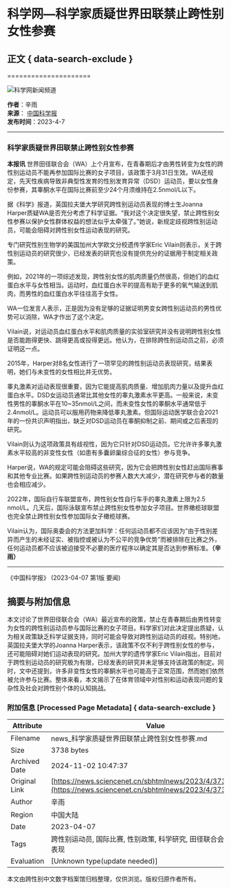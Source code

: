 # 科学网—科学家质疑世界田联禁止跨性别女性参赛

## 正文 { data-search-exclude }

=====================

![科学网新闻频道](https://news.sciencenet.cn/images/news.jpg)

**作者**：辛雨  
**来源**： [中国科学报](http://www.sciencenet.cn/dz/dznews_photo.aspx)  
**发布时间**：2023-4-7  

---

### 科学家质疑世界田联禁止跨性别女性参赛

**本报讯** 世界田径联合会（WA）上个月宣布，在青春期后才由男性转变为女性的跨性别运动员不能再参加国际比赛的女子项目，该政策于3月31日生效。WA还规定，先天性疾病导致非典型性发育的性别发育异常（DSD）运动员，要以女性身份参赛，其睾酮水平在国际比赛前至少24个月须维持在2.5nmol/L以下。

据《科学》报道，英国拉夫堡大学研究跨性别运动员表现的博士生Joanna Harper质疑WA是否充分考虑了科学证据。“我对这个决定很失望，禁止跨性别女性参赛以保护女性群体权益的想法似乎太牵强了。”她说，新规定歧视跨性别运动员，可能会阻碍对跨性别女性运动表现的研究。

专门研究性别生物学的美国加州大学欧文分校遗传学家Eric Vilain则表示，关于跨性别运动员的研究很少，已经发表的研究也没有提供充分的证据用于制定相关政策。

例如，2021年的一项综述发现，跨性别女性的肌肉质量仍然很高，但她们的血红蛋白水平与女性相当。运动时，血红蛋白水平的提高有助于更多的氧气输送到肌肉，而男性的血红蛋白水平往往高于女性。

WA一位发言人表示，正是因为没有足够的证据证明男变女跨性别运动员的男性优势可以消除，WA才作出了这个决定。

Vilain说，对运动员血红蛋白水平和肌肉质量的实验室研究并没有说明跨性别女性是否能跑得更快、跳得更高或投得更远。他认为，在排除跨性别运动员之前，必须证明这一点。

2015年，Harper对8名女性进行了一项罕见的跨性别运动员表现研究，结果表明，她们与未变性的女性相比并无优势。

睾丸激素对运动表现很重要，因为它能提高肌肉质量、增加肌肉力量以及提升血红蛋白水平。DSD女运动员通常比其他女性的睾丸激素水平更高。一般来说，未变性男性的睾酮水平在10~35nmol/L之间，而未变性女性的睾酮水平通常低于2.4nmol/L。运动员可以服用药物来降低睾丸激素。但国际运动医学联合会2021年的一份共识声明指出，缺乏对DSD运动员在睾酮抑制之前、期间或之后表现的研究。

Vilain则认为这项政策具有歧视性，因为它只针对DSD运动员。它允许许多睾丸激素水平较高的非变性女性（如患有多囊卵巢综合征的女性）参与竞争。

Harper说，WA的规定可能会阻碍这些研究，因为它会把跨性别女性赶出国际赛事和其他专业比赛。如果跨性别运动员的参赛人数大大减少，潜在研究参与者的数量也会相应减少。

2022年，国际自行车联盟宣布，跨性别女性自行车手的睾丸激素上限为2.5 nmol/L。几天后，国际泳联宣布禁止跨性别女性参加女子项目。世界橄榄球联盟也完全禁止跨性别女性参加国际女子橄榄球赛。

Vilain认为，国际奥委会的方法更加科学：任何运动员都不应该因为“由于性别差异而产生的未经证实、被指控或被认为不公平的竞争优势”而被排除在比赛之外，任何运动员都不应该被迫接受不必要的医疗程序以确定其是否达到参赛标准。**（辛雨）**

---

《中国科学报》 (2023-04-07 第1版 要闻)

## 摘要与附加信息

<!-- tcd_abstract -->
本文讨论了世界田径联合会（WA）最近宣布的政策，禁止在青春期后由男性转变为女性的跨性别运动员参与国际比赛的女子项目。科学家们对此决定提出质疑，认为相关政策缺乏科学证据支持，同时可能会导致对跨性别运动员的歧视。特别地，英国拉夫堡大学的Joanna Harper表示，该政策不仅不利于跨性别女性的参与，还可能阻碍对她们运动表现的研究。加州大学的遗传学家Eric Vilain指出，目前对于跨性别运动员的研究极为有限，已经发表的研究并未足够支持该政策的制定。同时，文中还提到，许多非变性女性的睾酮水平也可能高于正常范围，然而她们依然被允许参与比赛。整体来看，本文揭示了在体育领域中对性别和运动表现问题的复杂性及社会对跨性别个体的认知挑战。
<!-- tcd_abstract_end -->

### 附加信息 [Processed Page Metadata] { data-search-exclude }

| Attribute       | Value                                  |
|-----------------|----------------------------------------|
| Filename        | news_科学家质疑世界田联禁止跨性别女性参赛.md                             |
| Size            | 3738 bytes                           |
| Archived Date   | 2024-11-02 10:47:37                             |
| Original Link   | [https://news.sciencenet.cn/sbhtmlnews/2023/4/373959.shtm](https://news.sciencenet.cn/sbhtmlnews/2023/4/373959.shtm)                       |
| Author          | 辛雨                               |
| Region          | 中国大陆                               |
| Date            | 2023-04-07                                 |
| Tags            | 跨性别运动员, 国际比赛, 性别政策, 科学研究, 田径联合会, 歧视, 运动表现                                 |
| Evaluation            | [Unknown type(update needed)]                                 |
<!-- tcd_table_end -->

本文由跨性别中文数字档案馆归档整理，仅供浏览。版权归原作者所有。
